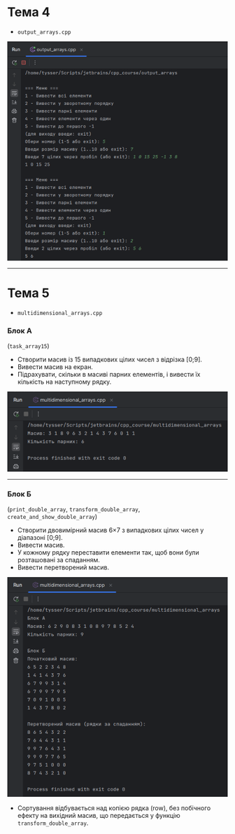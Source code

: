 # Тема 4

- `output_arrays.cpp`

![2025-09-17_13-48-03.png](screenshots/2025-09-17_13-48-03.png)

---

# Тема 5

- `multidimensional_arrays.cpp`

### Блок А

(`task_array15`)

- Створити масив із 15 випадкових цілих чисел з відрізка [0;9].
- Вивести масив на екран. 
- Підрахувати, скільки в масиві парних елементів, і вивести їх кількість на наступному рядку.

![2025-09-17_20-41-32.png](screenshots/2025-09-17_20-41-32.png)

---

### Блок Б 
(`print_double_array`, `transform_double_array`, `create_and_show_double_array`)

- Створити двовимірний масив 6×7 з випадкових цілих чисел у діапазоні [0;9].
- Вивести масив.
- У кожному рядку переставити елементи так, щоб вони були розташовані за спаданням.
- Вивести перетворений масив.

![2025-09-17_21-14-44.png](screenshots/2025-09-17_21-14-44.png)

- Сортування відбувається над копією рядка (row), без побічного ефекту на вихідний масив, що передається у функцію `transform_double_array`.

